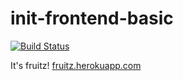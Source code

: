 # init-frontend-basic

[![Build Status](https://travis-ci.com/callmenick/fruitz.svg?token=JLgpsrQURqM6hUjQoYCf&branch=master)](https://travis-ci.com/callmenick/fruitz)

It's fruitz! [fruitz.herokuapp.com](http://fruitz.herokuapp.com)
